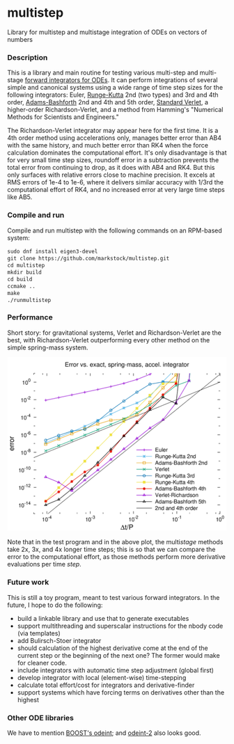 # multistep
Library for multistep and multistage integration of ODEs on vectors of numbers


### Description
This is a library and main routine for testing various multi-step and
multi-stage [forward integrators for ODEs](https://en.wikipedia.org/wiki/Numerical_methods_for_ordinary_differential_equations). It can perform integrations of several simple and canonical systems
using a wide range of time step sizes for the following integrators:
Euler, [Runge-Kutta](https://en.wikipedia.org/wiki/Runge%E2%80%93Kutta_methods) 2nd (two types)
and 3rd and 4th order,
[Adams-Bashforth](https://en.wikipedia.org/wiki/Linear_multistep_method) 2nd and 4th and 5th order,
[Standard Verlet](https://en.wikipedia.org/wiki/Verlet_integration),
a higher-order Richardson-Verlet, and a method from Hamming's "Numerical Methods for
Scientists and Engineers."

The Richardson-Verlet integrator may appear here for the first time.
It is a 4th order method using accelerations only,
manages better error than AB4 with the same history, and much better error than
RK4 when the force calculation dominates the computational effort.
It's only disadvantage is that for very small time step sizes, 
roundoff error in a subtraction prevents the total error from continuing 
to drop, as it does with AB4 and RK4. But this only surfaces with relative
errors close to machine precision. It excels at RMS errors of 1e-4 to
1e-6, where it delivers similar accuracy with 1/3rd the computational
effort of RK4, and no increased error at very large time steps like
AB5.

### Compile and run
Compile and run multistep with the following commands on an RPM-based system:

    sudo dnf install eigen3-devel
	git clone https://github.com/markstock/multistep.git
	cd multistep
	mkdir build
	cd build
	ccmake ..
    make
    ./runmultistep

### Performance
Short story: for gravitational systems, Verlet and Richardson-Verlet are the best,
with Richardson-Verlet outperforming every other method on the simple spring-mass system.

![Error vs. time step, harmonic oscillator](doc/spring_results.png)

Note that in the test program and in the above plot, the multi*stage* methods take
2x, 3x, and 4x longer time steps;
this is so that we can compare the error to the computational effort,
as those methods perform more derivative evaluations per time *step*.

### Future work
This is still a toy program, meant to test various forward integrators.
In the future, I hope to do the following:

* build a linkable library and use that to generate executables
* support multithreading and superscalar instructions for the nbody code (via templates)
* add Bulirsch-Stoer integrator
* should calculation of the highest derivative come at the end of the current step or the beginning of the next one? The former would make for cleaner code.
* include integrators with automatic time step adjustment (global first)
* develop integrator with local (element-wise) time-stepping
* calculate total effort/cost for integrators and derivative-finder
* support systems which have forcing terms on derivatives other than the highest

### Other ODE libraries
We have to mention [BOOST's odeint](https://www.boost.org/doc/libs/1_78_0/libs/numeric/odeint/doc/html/index.html);
and [odeint-2](https://github.com/headmyshoulder/odeint-v2) also looks good.

